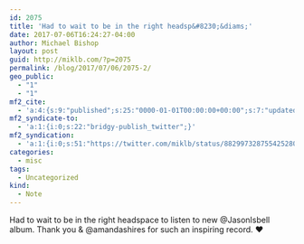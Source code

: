 ```yaml
---
id: 2075
title: 'Had to wait to be in the right headsp&#8230;&diams;'
date: 2017-07-06T16:24:27-04:00
author: Michael Bishop
layout: post
guid: http://miklb.com/?p=2075
permalink: /blog/2017/07/06/2075-2/
geo_public:
  - "1"
  - "1"
mf2_cite:
  - 'a:4:{s:9:"published";s:25:"0000-01-01T00:00:00+00:00";s:7:"updated";s:25:"0000-01-01T00:00:00+00:00";s:8:"category";a:1:{i:0;s:0:"";}s:6:"author";a:0:{}}'
mf2_syndicate-to:
  - 'a:1:{i:0;s:22:"bridgy-publish_twitter";}'
mf2_syndication:
  - 'a:1:{i:0;s:51:"https://twitter.com/miklb/status/882997328755425280";}'
categories:
  - misc
tags:
  - Uncategorized
kind:
  - Note
---
```

Had to wait to be in the right headspace to listen to new @JasonIsbell album. Thank you & @amandashires for such an inspiring record. ❤️